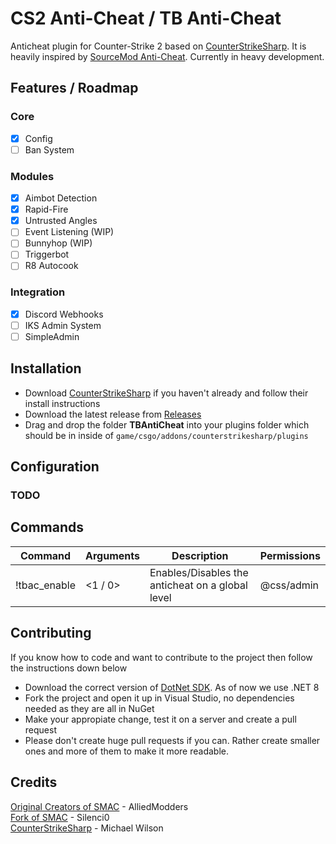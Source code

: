 # CS2 Anti-Cheat / TB Anti-Cheat
Anticheat plugin for Counter-Strike 2 based on [CounterStrikeSharp](https://github.com/roflmuffin/CounterStrikeSharp). It is heavily inspired by [SourceMod Anti-Cheat](https://github.com/Silenci0/SMAC). Currently in heavy development.

## Features / Roadmap
### Core
- [x] Config
- [ ] Ban System

### Modules
- [x] Aimbot Detection
- [x] Rapid-Fire
- [x] Untrusted Angles
- [ ] Event Listening (WIP)
- [ ] Bunnyhop (WIP)
- [ ] Triggerbot
- [ ] R8 Autocook

### Integration
- [x] Discord Webhooks
- [ ] IKS Admin System
- [ ] SimpleAdmin

## Installation
- Download [CounterStrikeSharp](https://github.com/roflmuffin/CounterStrikeSharp) if you haven't already and follow their install instructions
- Download the latest release from [Releases](https://github.com/killerbigpoint/cs2-anticheat/releases)
- Drag and drop the folder **TBAntiCheat** into your plugins folder which should be in inside of `game/csgo/addons/counterstrikesharp/plugins`

## Configuration
### TODO

## Commands
| Command         | Arguments                         | Description                                                          | Permissions |
|-----------------|-----------------------------------|----------------------------------------------------------------------|-------------|
| !tbac_enable     | <1 / 0>                          | Enables/Disables the anticheat on a global level                     | @css/admin  |

## Contributing
If you know how to code and want to contribute to the project then follow the instructions down below
- Download the correct version of [DotNet SDK](https://dotnet.microsoft.com/en-us/download/dotnet/8.0). As of now we use .NET 8
- Fork the project and open it up in Visual Studio, no dependencies needed as they are all in NuGet
- Make your appropiate change, test it on a server and create a pull request
- Please don't create huge pull requests if you can. Rather create smaller ones and more of them to make it more readable.

## Credits
[Original Creators of SMAC](https://forums.alliedmods.net/forumdisplay.php?f=133) - AlliedModders<br />
[Fork of SMAC](https://github.com/Silenci0/SMAC) - Silenci0<br />
[CounterStrikeSharp](https://github.com/roflmuffin/CounterStrikeSharp) - Michael Wilson<br />
